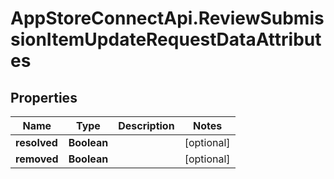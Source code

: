 # AppStoreConnectApi.ReviewSubmissionItemUpdateRequestDataAttributes

## Properties

Name | Type | Description | Notes
------------ | ------------- | ------------- | -------------
**resolved** | **Boolean** |  | [optional] 
**removed** | **Boolean** |  | [optional] 


